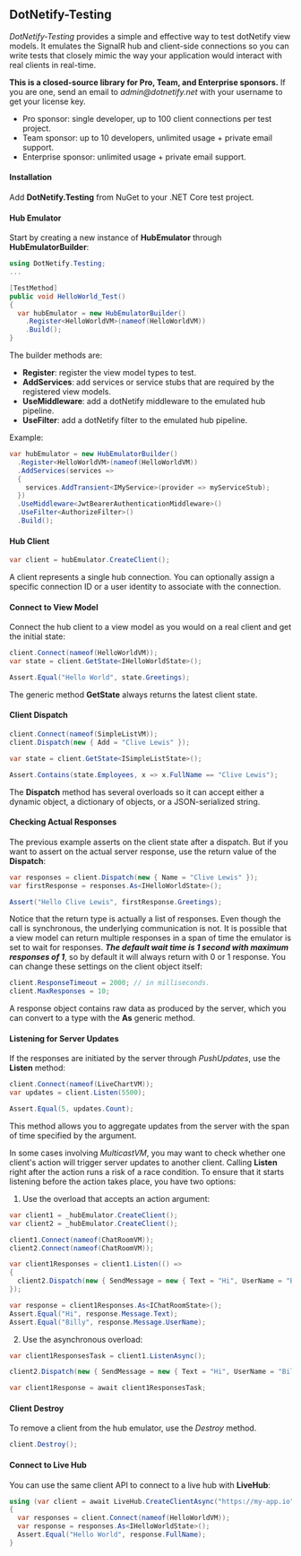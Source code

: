 ## DotNetify-Testing

_DotNetify-Testing_ provides a simple and effective way to test dotNetify view models. It emulates the SignalR hub and client-side connections so you can write tests that closely mimic the way your application would interact with real clients in real-time.

<d-alert info="true">

<b>This is a closed-source library for Pro, Team, and Enterprise sponsors.</b> If you are one, send an email to _admin@dotnetify.net_ with your username to get your license key.

- Pro sponsor: single developer, up to 100 client connections per test project.
- Team sponsor: up to 10 developers, unlimited usage + private email support.
- Enterprise sponsor: unlimited usage + private email support.

</d-alert>

#### Installation

Add **DotNetify.Testing** from NuGet to your .NET Core test project.

#### Hub Emulator

Start by creating a new instance of **HubEmulator** through **HubEmulatorBuilder**:

```csharp
using DotNetify.Testing;
...

[TestMethod]
public void HelloWorld_Test()
{
  var hubEmulator = new HubEmulatorBuilder()
    .Register<HelloWorldVM>(nameof(HelloWorldVM))
    .Build();
}
```

The builder methods are:

- **Register**: register the view model types to test.
- **AddServices**: add services or service stubs that are required by the registered view models.
- **UseMiddleware**: add a dotNetify middleware to the emulated hub pipeline.
- **UseFilter**: add a dotNetify filter to the emulated hub pipeline.

Example:

```csharp
var hubEmulator = new HubEmulatorBuilder()
  .Register<HelloWorldVM>(nameof(HelloWorldVM))
  .AddServices(services =>
  {
    services.AddTransient<IMyService>(provider => myServiceStub);
  })
  .UseMiddleware<JwtBearerAuthenticationMiddleware>()
  .UseFilter<AuthorizeFilter>()
  .Build();
```

#### Hub Client

```csharp
var client = hubEmulator.CreateClient();
```

A client represents a single hub connection. You can optionally assign a specific connection ID or a user identity to associate with the connection.

#### Connect to View Model

Connect the hub client to a view model as you would on a real client and get the initial state:

```csharp
client.Connect(nameof(HelloWorldVM));
var state = client.GetState<IHelloWorldState>();

Assert.Equal("Hello World", state.Greetings);
```

The generic method **GetState** always returns the latest client state.

#### Client Dispatch

```csharp
client.Connect(nameof(SimpleListVM));
client.Dispatch(new { Add = "Clive Lewis" });

var state = client.GetState<ISimpleListState>();

Assert.Contains(state.Employees, x => x.FullName == "Clive Lewis");
```

The **Dispatch** method has several overloads so it can accept either a dynamic object, a dictionary of objects, or a JSON-serialized string.

#### Checking Actual Responses

The previous example asserts on the client state after a dispatch. But if you want to assert on the actual server response, use the return value of the **Dispatch**:

```csharp
var responses = client.Dispatch(new { Name = "Clive Lewis" });
var firstResponse = responses.As<IHelloWorldState>();

Assert("Hello Clive Lewis", firstResponse.Greetings);
```

Notice that the return type is actually a list of responses. Even though the call is synchronous, the underlying communication is not. It is possible that a view model can return multiple responses in a span of time the emulator is set to wait for responses. **_The default wait time is 1 second with maximum responses of 1_**, so by default it will always return with 0 or 1 response. You can change these settings on the client object itself:

```csharp
client.ResponseTimeout = 2000; // in milliseconds.
client.MaxResponses = 10;
```

A response object contains raw data as produced by the server, which you can convert to a type with the **As** generic method.

#### Listening for Server Updates

If the responses are initiated by the server through _PushUpdates_, use the **Listen** method:

```csharp
client.Connect(nameof(LiveChartVM));
var updates = client.Listen(5500);

Assert.Equal(5, updates.Count);
```

This method allows you to aggregate updates from the server with the span of time specified by the argument.

In some cases involving _MulticastVM_, you may want to check whether one client's action will trigger server updates to another client. Calling **Listen** right after the action runs a risk of a race condition. To ensure that it starts listening before the action takes place, you have two options:

1. Use the overload that accepts an action argument:

```csharp
var client1 = _hubEmulator.CreateClient();
var client2 = _hubEmulator.CreateClient();

client1.Connect(nameof(ChatRoomVM));
client2.Connect(nameof(ChatRoomVM));

var client1Responses = client1.Listen(() =>
{
  client2.Dispatch(new { SendMessage = new { Text = "Hi", UserName = "Billy" } });
});

var response = client1Responses.As<IChatRoomState>();
Assert.Equal("Hi", response.Message.Text);
Assert.Equal("Billy", response.Message.UserName);
```

2. Use the asynchronous overload:

```csharp
var client1ResponsesTask = client1.ListenAsync();

client2.Dispatch(new { SendMessage = new { Text = "Hi", UserName = "Billy" } });

var client1Response = await client1ResponsesTask;
```

#### Client Destroy

To remove a client from the hub emulator, use the _Destroy_ method.

```csharp
client.Destroy();
```

#### Connect to Live Hub

You can use the same client API to connect to a live hub with **LiveHub**:

```csharp
using (var client = await LiveHub.CreateClientAsync("https://my-app.io"))
{
  var responses = client.Connect(nameof(HelloWorldVM));
  var response = responses.As<IHelloWorldState>();
  Assert.Equal("Hello World", response.FullName);
}
```
